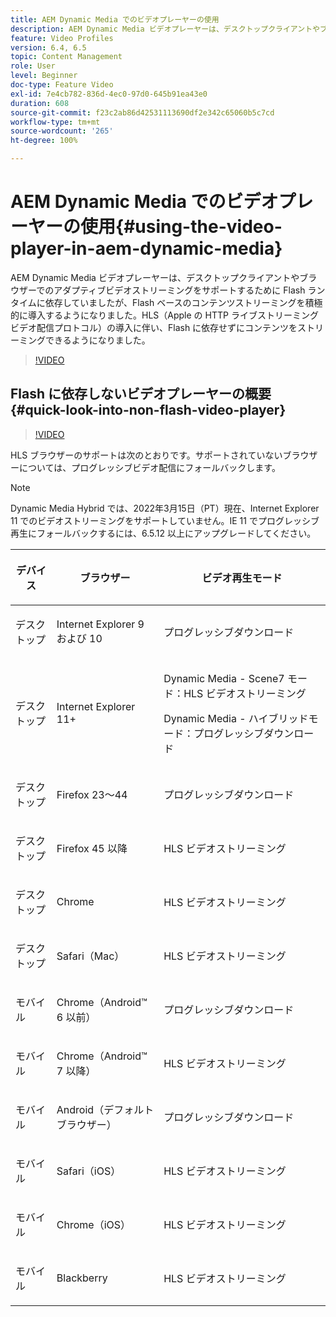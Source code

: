 ```yaml
---
title: AEM Dynamic Media でのビデオプレーヤーの使用
description: AEM Dynamic Media ビデオプレーヤーは、デスクトップクライアントやブラウザーでのアダプティブビデオストリーミングをサポートするために Flash ランタイムに依存していましたが、Flash ベースのコンテンツストリーミングを積極的に導入するようになりました。HLS（Apple の HTTP ライブストリーミングビデオ配信プロトコル）の導入に伴い、Flash に依存せずにコンテンツをストリーミングできるようになりました。
feature: Video Profiles
version: 6.4, 6.5
topic: Content Management
role: User
level: Beginner
doc-type: Feature Video
exl-id: 7e4cb782-836d-4ec0-97d0-645b91ea43e0
duration: 608
source-git-commit: f23c2ab86d42531113690df2e342c65060b5c7cd
workflow-type: tm+mt
source-wordcount: '265'
ht-degree: 100%

---
```



# AEM Dynamic Media でのビデオプレーヤーの使用{#using-the-video-player-in-aem-dynamic-media}

AEM Dynamic Media ビデオプレーヤーは、デスクトップクライアントやブラウザーでのアダプティブビデオストリーミングをサポートするために Flash ランタイムに依存していましたが、Flash ベースのコンテンツストリーミングを積極的に導入するようになりました。HLS（Apple の HTTP ライブストリーミングビデオ配信プロトコル）の導入に伴い、Flash に依存せずにコンテンツをストリーミングできるようになりました。

>[!VIDEO](https://video.tv.adobe.com/v/16791?quality=12&learn=on)

## Flash に依存しないビデオプレーヤーの概要 {#quick-look-into-non-flash-video-player}

>[!VIDEO](https://video.tv.adobe.com/v/17429?quality=12&learn=on)

HLS ブラウザーのサポートは次のとおりです。サポートされていないブラウザーについては、プログレッシブビデオ配信にフォールバックします。

>[!NOTE]
>
> Dynamic Media Hybrid では、2022年3月15日（PT）現在、Internet Explorer 11 でのビデオストリーミングをサポートしていません。IE 11 でプログレッシブ再生にフォールバックするには、6.5.12 以上にアップグレードしてください。

<table> 
 <thead> 
  <tr> 
   <th> <p>デバイス</p> </th>
   <th> <p>ブラウザー</p> </th>
   <th > <p>ビデオ再生モード</p> </th>
  </tr>
 </thead>
 <tbody>
  <tr> 
   <td> <p>デスクトップ</p> </td>
   <td> <p>Internet Explorer 9 および 10</p> </td>
   <td> <p>プログレッシブダウンロード</p> </td>
  </tr>
  <tr>
   <td> <p>デスクトップ</p> </td>
   <td> <p>Internet Explorer 11+</p> </td>
   <td> <p>Dynamic Media - Scene7 モード：HLS ビデオストリーミング</p> 
        <p>Dynamic Media - ハイブリッドモード：プログレッシブダウンロード</p>
   </td>
  </tr>
  <tr>
   <td> <p>デスクトップ</p> </td>
   <td> <p>Firefox 23～44</p> </td>
   <td> <p>プログレッシブダウンロード</p> </td>
  </tr>
  <tr> 
   <td> <p>デスクトップ</p> </td>
   <td> <p>Firefox 45 以降</p> </td>
   <td> <p>HLS ビデオストリーミング</p> </td>
  </tr>
  <tr> 
   <td> <p>デスクトップ</p> </td>
   <td> <p>Chrome</p> </td>
   <td> <p>HLS ビデオストリーミング</p> </td>
  </tr>
  <tr> 
   <td> <p>デスクトップ</p> </td>
   <td> <p>Safari（Mac）</p> </td>
   <td> <p>HLS ビデオストリーミング</p> </td>
  </tr>
  <tr> 
   <td> <p>モバイル</p> </td>
   <td> <p>Chrome（Android™ 6 以前）</p> </td>
   <td> <p>プログレッシブダウンロード</p> </td>
  </tr>
  <tr> 
   <td> <p>モバイル</p> </td>
   <td> <p>Chrome（Android™ 7 以降）</p> </td>
   <td> <p>HLS ビデオストリーミング</p> </td>
  </tr>
  <tr> 
   <td> <p>モバイル</p> </td>
   <td> <p>Android（デフォルトブラウザー）</p> </td>
   <td> <p>プログレッシブダウンロード</p> </td>
  </tr>
  <tr> 
   <td> <p>モバイル</p> </td>
   <td> <p>Safari（iOS）</p> </td>
   <td> <p>HLS ビデオストリーミング</p> </td>
  </tr>
  <tr> 
   <td> <p>モバイル</p> </td>
   <td> <p>Chrome（iOS）</p> </td>
   <td> <p>HLS ビデオストリーミング</p> </td>
  </tr>
  <tr> 
   <td> <p>モバイル</p> </td>
   <td> <p>Blackberry</p> </td>
   <td> <p>HLS ビデオストリーミング</p> </td>
  </tr>
 </tbody>
</table>
